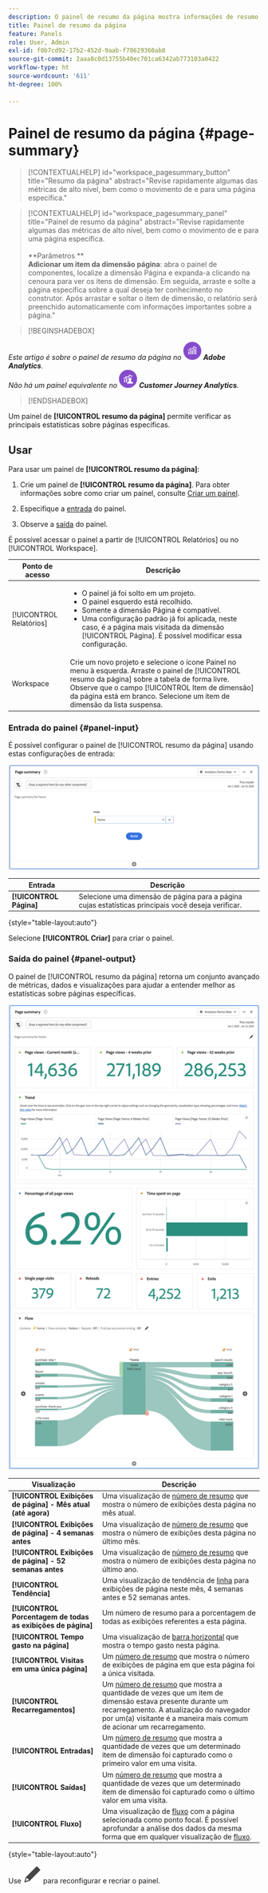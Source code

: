 ```yaml
---
description: O painel de resumo da página mostra informações de resumo de uma página que você escolher.
title: Painel de resumo da página
feature: Panels
role: User, Admin
exl-id: f0b7cd92-17b2-452d-9aab-f78629360ab8
source-git-commit: 2aaa8c0d13755b40ec701ca6342ab773103a0422
workflow-type: ht
source-wordcount: '611'
ht-degree: 100%

---
```


# Painel de resumo da página {#page-summary}

<!-- markdownlint-disable MD034 -->

>[!CONTEXTUALHELP]
>id="workspace_pagesummary_button"
>title="Resumo da página"
>abstract="Revise rapidamente algumas das métricas de alto nível, bem como o movimento de e para uma página específica."

<!-- markdownlint-enable MD034 -->

<!-- markdownlint-disable MD034 -->

>[!CONTEXTUALHELP]
>id="workspace_pagesummary_panel"
>title="Painel de resumo da página"
>abstract="Revise rapidamente algumas das métricas de alto nível, bem como o movimento de e para uma página específica.<br/><br/>**Parâmetros **<br/>**Adicionar um item da dimensão página**: abra o painel de componentes, localize a dimensão Página e expanda-a clicando na cenoura para ver os itens de dimensão. Em seguida, arraste e solte a página específica sobre a qual deseja ter conhecimento no construtor. Após arrastar e soltar o item de dimensão, o relatório será preenchido automaticamente com informações importantes sobre a página."

<!-- markdownlint-enable MD034 -->


>[!BEGINSHADEBOX]

_Este artigo é sobre o painel de resumo da página no_ ![AdobeAnalytics](/help/assets/icons/AdobeAnalytics.svg) _**Adobe Analytics**._<br/>_Não há um painel equivalente no_ ![CustomerJourneyAnalytics](/help/assets/icons/CustomerJourneyAnalytics.svg) _**Customer Journey Analytics**._

>[!ENDSHADEBOX]

Um painel de **[!UICONTROL resumo da página]** permite verificar as principais estatísticas sobre páginas específicas.

## Usar

Para usar um painel de **[!UICONTROL resumo da página]**:

1. Crie um painel de **[!UICONTROL resumo da página]**. Para obter informações sobre como criar um painel, consulte [Criar um painel](panels.md#create-a-panel).

1. Especifique a [entrada](#panel-input) do painel.

1. Observe a [saída](#panel-output) do painel.



É possível acessar o painel a partir de [!UICONTROL Relatórios] ou no [!UICONTROL Workspace].

| Ponto de acesso | Descrição |
| --- | --- |
| [!UICONTROL Relatórios] | <ul><li>O painel já foi solto em um projeto.</li><li>O painel esquerdo está recolhido.</li><li>Somente a dimensão Página é compatível.</li><li>Uma configuração padrão já foi aplicada, neste caso, é a página mais visitada da dimensão [!UICONTROL Página]. É possível modificar essa configuração.</li></ul> |
| Workspace | Crie um novo projeto e selecione o ícone Painel no menu à esquerda. Arraste o painel de [!UICONTROL resumo da página] sobre a tabela de forma livre. Observe que o campo [!UICONTROL Item de dimensão] da página está em branco. Selecione um item de dimensão da lista suspensa. |

### Entrada do painel {#panel-input}

É possível configurar o painel de [!UICONTROL resumo da página] usando estas configurações de entrada:

![Resumo de entrada da página](assets/page-summary-input.png)

| Entrada | Descrição |
| --- | --- |
| **[!UICONTROL Página]** | Selecione uma dimensão de página para a página cujas estatísticas principais você deseja verificar. |

{style="table-layout:auto"}


Selecione **[!UICONTROL Criar]** para criar o painel.

### Saída do painel {#panel-output}

O painel de [!UICONTROL resumo da página] retorna um conjunto avançado de métricas, dados e visualizações para ajudar a entender melhor as estatísticas sobre páginas específicas.

![Painel de resumo da página](assets/page-summary-output.png)

| Visualização | Descrição |
| --- | --- |
| **[!UICONTROL Exibições de página] - Mês atual (até agora)** | Uma visualização de [número de resumo](/help/analyze/analysis-workspace/visualizations/summary-number-change.md) que mostra o número de exibições desta página no mês atual. |
| **[!UICONTROL Exibições de página] - 4 semanas antes** | Uma visualização de [número de resumo](/help/analyze/analysis-workspace/visualizations/summary-number-change.md) que mostra o número de exibições desta página no último mês. |
| **[!UICONTROL Exibições de página] - 52 semanas antes** | Uma visualização de [número de resumo](/help/analyze/analysis-workspace/visualizations/summary-number-change.md) que mostra o número de exibições desta página no último ano. |
| **[!UICONTROL Tendência]** | Uma visualização de tendência de [linha](/help/analyze/analysis-workspace/visualizations/line.md) para exibições de página neste mês, 4 semanas antes e 52 semanas antes. |
| **[!UICONTROL Porcentagem de todas as exibições de página]** | Um número de resumo para a porcentagem de todas as exibições referentes a esta página. |
| **[!UICONTROL Tempo gasto na página]** | Uma visualização de [barra horizontal](/help/analyze/analysis-workspace/visualizations/horizontal-bar.md) que mostra o tempo gasto nesta página. |
| **[!UICONTROL Visitas em uma única página]** | Um [número de resumo](/help/analyze/analysis-workspace/visualizations/summary-number-change.md) que mostra o número de exibições de página em que esta página foi a única visitada. |
| **[!UICONTROL Recarregamentos]** | Um [número de resumo](/help/analyze/analysis-workspace/visualizations/summary-number-change.md) que mostra a quantidade de vezes que um item de dimensão estava presente durante um recarregamento. A atualização do navegador por um(a) visitante é a maneira mais comum de acionar um recarregamento. |
| **[!UICONTROL Entradas]** | Um [número de resumo](/help/analyze/analysis-workspace/visualizations/summary-number-change.md) que mostra a quantidade de vezes que um determinado item de dimensão foi capturado como o primeiro valor em uma visita.  |
| **[!UICONTROL Saídas]** | Um [número de resumo](/help/analyze/analysis-workspace/visualizations/summary-number-change.md) que mostra a quantidade de vezes que um determinado item de dimensão foi capturado como o último valor em uma visita.  |
| **[!UICONTROL Fluxo]** | Uma visualização de [fluxo](/help/analyze/analysis-workspace/visualizations/c-flow/flow.md) com a página selecionada como ponto focal. É possível aprofundar a análise dos dados da mesma forma que em qualquer visualização de [fluxo](/help/analyze/analysis-workspace/visualizations/c-flow/create-flow.md). |

{style="table-layout:auto"}

Use ![Editar](/help/assets/icons/Edit.svg) para reconfigurar e recriar o painel.
